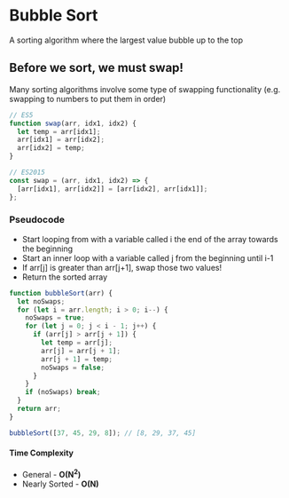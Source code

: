 # Bubble Sort

A sorting algorithm where the largest value bubble up to the top

## Before we sort, we must swap!

Many sorting algorithms involve some type of swapping functionality (e.g. swapping to numbers to put them in order)

```javascript
// ES5
function swap(arr, idx1, idx2) {
  let temp = arr[idx1];
  arr[idx1] = arr[idx2];
  arr[idx2] = temp;
}

// ES2015
const swap = (arr, idx1, idx2) => {
  [arr[idx1], arr[idx2]] = [arr[idx2], arr[idx1]];
};
```

### Pseudocode

- Start looping from with a variable called i the end of the array towards the beginning
- Start an inner loop with a variable called j from the beginning until i-1
- If arr[j] is greater than arr[j+1], swap those two values!
- Return the sorted array

```javascript
function bubbleSort(arr) {
  let noSwaps;
  for (let i = arr.length; i > 0; i--) {
    noSwaps = true;
    for (let j = 0; j < i - 1; j++) {
      if (arr[j] > arr[j + 1]) {
        let temp = arr[j];
        arr[j] = arr[j + 1];
        arr[j + 1] = temp;
        noSwaps = false;
      }
    }
    if (noSwaps) break;
  }
  return arr;
}

bubbleSort([37, 45, 29, 8]); // [8, 29, 37, 45]
```

#### Time Complexity

- General - **O(N<sup>2</sup>)**
- Nearly Sorted - **O(N)**
